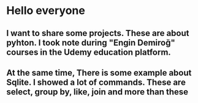 # Hello everyone
## I want to share some projects. These are about pyhton. I took note during "Engin Demiroğ" courses in the Udemy education platform.
## At the same time, There is some example about Sqlite. I showed a lot of commands. These are select, group by, like, join and more than these
